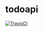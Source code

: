 # todoapi

 [![TravisCI](https://travis-ci.com/tuannnh/todoapi.svg?branch=dev)](https://travis-ci.com/tuannnh/todoapi)
